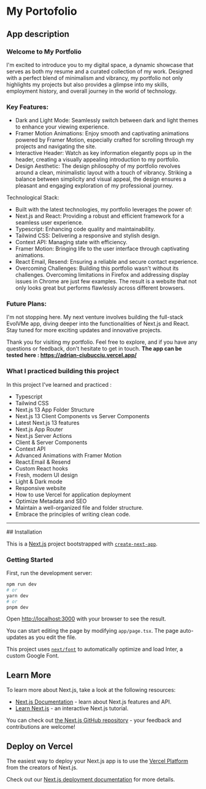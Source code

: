 # My Portofolio
## App description
### Welcome to My Portfolio

I'm excited to introduce you to my digital space, a dynamic showcase that serves as both my resume and a curated collection of my work. Designed with a perfect blend of minimalism and vibrancy, my portfolio not only highlights my projects but also provides a glimpse into my skills, employment history, and overall journey in the world of technology.

### Key Features:

* Dark and Light Mode: Seamlessly switch between dark and light themes to enhance your viewing experience.
* Framer Motion Animations: Enjoy smooth and captivating animations powered by Framer Motion, especially crafted for scrolling through my projects and navigating the site.
* Interactive Header: Watch as key information elegantly pops up in the header, creating a visually appealing introduction to my portfolio.
* Design Aesthetic: The design philosophy of my portfolio revolves around a clean, minimalistic layout with a touch of vibrancy. Striking a balance between simplicity and visual appeal, the design ensures a pleasant and engaging exploration of my professional journey.

Technological Stack:
* Built with the latest technologies, my portfolio leverages the power of:
* Next.js and React: Providing a robust and efficient framework for a seamless user experience.
* Typescript: Enhancing code quality and maintainability.
* Tailwind CSS: Delivering a responsive and stylish design.
* Context API: Managing state with efficiency.
* Framer Motion: Bringing life to the user interface through captivating animations.
* React Email, Resend: Ensuring a reliable and secure contact experience.
* Overcoming Challenges: Building this portfolio wasn't without its challenges. Overcoming limitations in Firefox and addressing display issues in Chrome are just few examples. The result is a website that not only looks great but performs flawlessly across different browsers.

### Future Plans:
I'm not stopping here. My next venture involves building the full-stack EvolVMe app, diving deeper into the functionalities of Next.js and React. Stay tuned for more exciting updates and innovative projects.

Thank you for visiting my portfolio. Feel free to explore, and if you have any questions or feedback, don't hesitate to get in touch.
<strong>The app can be tested here : https://adrian-ciubucciu.vercel.app/</strong>

### What I practiced building this project
In this project I've learned and practiced :
* Typescript
* Tailwind CSS
* Next.js 13 App Folder Structure
* Next.js 13 Client Components vs Server Components
* Latest Next.js 13 features
* Next.js App Router
* Next.js Server Actions
* Client & Server Components
* Context API
* Advanced Animations with Framer Motion
* React.Email & Resend
* Custom React hooks
* Fresh, modern UI design
* Light & Dark mode
* Responsive website
* How to use Vercel for application deployment
* Optimize Metadata and SEO
* Maintain a well-organized file and folder structure.
* Embrace the principles of writing clean code.

  

<hr/>
## Installation

This is a [Next.js](https://nextjs.org/) project bootstrapped with [`create-next-app`](https://github.com/vercel/next.js/tree/canary/packages/create-next-app).

### Getting Started

First, run the development server:

```bash
npm run dev
# or
yarn dev
# or
pnpm dev
```

Open [http://localhost:3000](http://localhost:3000) with your browser to see the result.

You can start editing the page by modifying `app/page.tsx`. The page auto-updates as you edit the file.

This project uses [`next/font`](https://nextjs.org/docs/basic-features/font-optimization) to automatically optimize and load Inter, a custom Google Font.

## Learn More

To learn more about Next.js, take a look at the following resources:

- [Next.js Documentation](https://nextjs.org/docs) - learn about Next.js features and API.
- [Learn Next.js](https://nextjs.org/learn) - an interactive Next.js tutorial.

You can check out [the Next.js GitHub repository](https://github.com/vercel/next.js/) - your feedback and contributions are welcome!

## Deploy on Vercel

The easiest way to deploy your Next.js app is to use the [Vercel Platform](https://vercel.com/new?utm_medium=default-template&filter=next.js&utm_source=create-next-app&utm_campaign=create-next-app-readme) from the creators of Next.js.

Check out our [Next.js deployment documentation](https://nextjs.org/docs/deployment) for more details.

